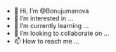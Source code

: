 - 👋 Hi, I’m @Bonujumanova
- 👀 I’m interested in ...
- 🌱 I’m currently learning ...
- 💞️ I’m looking to collaborate on ...
- 📫 How to reach me ...

<!---
Bonujumanova/Bonujumanova is a ✨ special ✨ repository because its `README.md` (this file) appears on your GitHub profile.
You can click the Preview link to take a look at your changes.
--->
